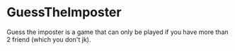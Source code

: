 # GuessTheImposter
Guess the imposter is a game that can only be played if you have more than 2 friend (which you don't jk).
